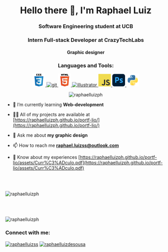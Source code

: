 <h1 align="center">Hello there 👋, I'm Raphael Luiz</h1>
<h3 align="center">Software Engineering student at UCB</h3>
<h3 align="center">Intern Full-stack Developer at CrazyTechLabs</h3>
<h4 align="center">Graphic designer</h4>

<h3 align="center">Languages and Tools:</h3>
<p align="center"> <a href="https://www.w3schools.com/css/" target="_blank" rel="noreferrer"> <img src="https://raw.githubusercontent.com/devicons/devicon/master/icons/css3/css3-original-wordmark.svg" alt="css3" width="40" height="40"/> </a> <a href="https://git-scm.com/" target="_blank" rel="noreferrer"> <img src="https://www.vectorlogo.zone/logos/git-scm/git-scm-icon.svg" alt="git" width="40" height="40"/> </a> <a href="https://www.w3.org/html/" target="_blank" rel="noreferrer"> <img src="https://raw.githubusercontent.com/devicons/devicon/master/icons/html5/html5-original-wordmark.svg" alt="html5" width="40" height="40"/> </a> <a href="https://www.adobe.com/in/products/illustrator.html" target="_blank" rel="noreferrer"> <img src="https://www.vectorlogo.zone/logos/adobe_illustrator/adobe_illustrator-icon.svg" alt="illustrator" width="40" height="40"/> </a> <a href="https://developer.mozilla.org/en-US/docs/Web/JavaScript" target="_blank" rel="noreferrer"> <img src="https://raw.githubusercontent.com/devicons/devicon/master/icons/javascript/javascript-original.svg" alt="javascript" width="40" height="40"/> </a> <a href="https://www.photoshop.com/en" target="_blank" rel="noreferrer"> <img src="https://raw.githubusercontent.com/devicons/devicon/master/icons/photoshop/photoshop-original.svg" alt="photoshop" width="40" height="40"/> </a> <a href="https://www.python.org" target="_blank" rel="noreferrer"> <img src="https://raw.githubusercontent.com/devicons/devicon/master/icons/python/python-original.svg" alt="python" width="40" height="40"/> </a> </p>

<p align="center"> <img src="https://komarev.com/ghpvc/?username=raphaelluizph&label=Profile%20views&color=0e75b6&style=flat" alt="raphaelluizph" /> </p>

- 🌱 I’m currently learning **Web-development**

- 👨‍💻 All of my projects are available at [https://raphaelluizph.github.io/portf-lio/](https://raphaelluizph.github.io/portf-lio/)

- 💬 Ask me about **my graphic design**

- 📫 How to reach me **raphael.luizss@outlook.com**

- 📄 Know about my experiences [https://raphaelluizph.github.io/portf-lio/assets/Curr%C3%ADculo.pdf](https://raphaelluizph.github.io/portf-lio/assets/Curr%C3%ADculo.pdf)




<br><br>
<p><img align="center" src="https://github-readme-stats.vercel.app/api/top-langs?username=raphaelluizph&show_icons=true&locale=en&layout=compact" alt="raphaelluizph" /></p>
<br><br>
<p><img align="center" src="https://github-readme-streak-stats.herokuapp.com/?user=raphaelluizph&" alt="raphaelluizph" /></p>


<h3 align="left">Connect with me:</h3>
<p align="left">
<a href="https://linkedin.com/in/raphaelluizss" target="blank"><img align="center" src="https://raw.githubusercontent.com/rahuldkjain/github-profile-readme-generator/master/src/images/icons/Social/linked-in-alt.svg" alt="raphaelluizss" height="30" width="40" /></a>
<a href="https://www.behance.net/raphaelluizdesousa" target="blank"><img align="center" src="https://raw.githubusercontent.com/rahuldkjain/github-profile-readme-generator/master/src/images/icons/Social/behance.svg" alt="raphaelluizdesousa" height="30" width="40" /></a>
</p>
